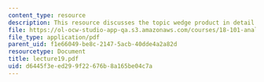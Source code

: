 ```yaml
---
content_type: resource
description: This resource discusses the topic wedge product in detail.
file: https://ol-ocw-studio-app-qa.s3.amazonaws.com/courses/18-101-analysis-ii-fall-2005/d6445f3eed299f22676b8a165be04c7a_lecture19.pdf
file_type: application/pdf
parent_uid: f1e66049-be8c-2147-5acb-40dde4a2a82d
resourcetype: Document
title: lecture19.pdf
uid: d6445f3e-ed29-9f22-676b-8a165be04c7a
---
```

